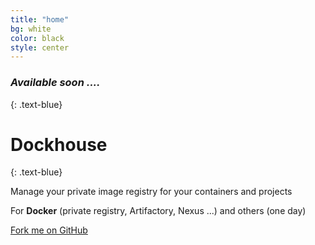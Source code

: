 ```yaml
---
title: "home"
bg: white
color: black
style: center
---
```


### *Available soon ....*
{: .text-blue}

<span class="fa-stack subtlecircle" style="font-size:100px; background:rgba(255,166,0,0.1)">
  <i class="fa fa-circle fa-stack-2x text-white"></i>
  <i class="fa fa-cubes fa-stack-1x text-blue"></i>
</span>

# Dockhouse
{: .text-blue}

Manage your private image registry for your containers and projects

For __Docker__ (private registry, Artifactory, Nexus ...) and others (one day)

<span id="forkongithub">
<a href="https://github.com/Dockhouse/dockhouse" class="bg-blue">
  <!--<a href="{{ site.source_link }}" class="bg-blue">-->
    Fork me on GitHub
  </a>
</span>

